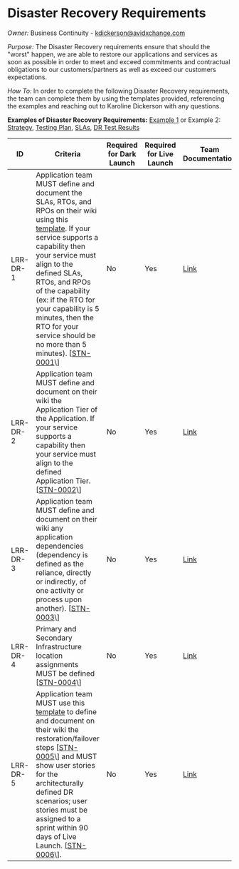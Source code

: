 # Disaster Recovery Requirements[](https://dev.azure.com/avidxchange/technology-references/_wiki/wikis/tech-refs/7993/Launch-Readiness-Review-Checklist?anchor=disaster-recovery-requirements)

_Owner:_ Business Continuity - [kdickerson@avidxchange.com](mailto:kdickerson@avidxchange.com)

_Purpose:_ The Disaster Recovery requirements ensure that should the "worst" happen, we are able to restore our applications and services as soon as possible in order to meet and exceed commitments and contractual obligations to our customers/partners as well as exceed our customers expectations.

_How To:_ In order to complete the following Disaster Recovery requirements, the team can complete them by using the templates provided, referencing the examples and reaching out to Karoline Dickerson with any questions.

**Examples of Disaster Recovery Requirements:** [Example 1](https://dev.azure.com/avidxchange/technology-references/_wiki/wikis/tech-refs/11910/Disaster-Recovery) or Example 2: [Strategy](https://dev.azure.com/avidxchange/Document%20Recognition/_wiki/wikis/PlatformServices-Invoices.wiki/9332/Disaster-Recovery-Strategy), [Testing Plan](https://dev.azure.com/avidxchange/Document%20Recognition/_wiki/wikis/PlatformServices-Invoices.wiki/9330/Disaster-Recovery-Testing-Plan), [SLAs](https://dev.azure.com/avidxchange/Document%20Recognition/_wiki/wikis/PlatformServices-Invoices.wiki/9328/Disaster-Recovery-SLAs), [DR Test Results](https://dev.azure.com/avidxchange/Invoice/_wiki/wikis/Invoice-Management.wiki/26766/3_29_2022-DR-Test-Results)

| ID       | Criteria                                                                                                                                                                                                                                                                                                                                                                                                                                                                                                                                                                                                                                                                                                                                                                                                                                                                                                                                               | Required for Dark Launch | Required for Live Launch | Team Documentation                                                                                                                                        |
| -------- | ------------------------------------------------------------------------------------------------------------------------------------------------------------------------------------------------------------------------------------------------------------------------------------------------------------------------------------------------------------------------------------------------------------------------------------------------------------------------------------------------------------------------------------------------------------------------------------------------------------------------------------------------------------------------------------------------------------------------------------------------------------------------------------------------------------------------------------------------------------------------------------------------------------------------------------------------------ | ------------------------ | ------------------------ | --------------------------------------------------------------------------------------------------------------------------------------------------------- |
| LRR-DR-1 | Application team MUST define and document the SLAs, RTOs, and RPOs on their wiki using this [template](https://dev.azure.com/avidxchange/technology-references/_wiki/wikis/tech-refs/6972/TEMPLATE-Disaster-Recovery-SLAs-for-app-). If your service supports a capability then your service must align to the defined SLAs, RTOs, and RPOs of the capability (ex: if the RTO for your capability is 5 minutes, then the RTO for your service should be no more than 5 minutes). \[[STN-0001](https://dev.azure.com/avidxchange/technology-references/_wiki/wikis/tech-refs/5911/DR-Principles-Standards-and-Guidelines?anchor=**%5Bstn-0001%5D-business-service-level-agreements-must-be-documented.**)\]                                                                                                                                                                                                                                             | No                       | Yes                      | [Link](https://dev.azure.com/avidxchange/User%20Interface%20Center%20of%20Excellence/_wiki/wikis/User-Interface-Center-of-Excellence.wiki/39270/LRR-DR-1) |
| LRR-DR-2 | Application team MUST define and document on their wiki the Application Tier of the Application. If your service supports a capability then your service must align to the defined Application Tier. \[[STN-0002](https://dev.azure.com/avidxchange/technology-references/_wiki/wikis/tech-refs/5911/DR-Principles-Standards-and-Guidelines?anchor=**%5Bstn-0002%5D-application-tier-must-be-identified%2C-documented-which-should-be-used-as-input-into-infrastructure-design.**)\]                                                                                                                                                                                                                                                                                                                                                                                                                                                                   | No                       | Yes                      | [Link](https://dev.azure.com/avidxchange/User%20Interface%20Center%20of%20Excellence/_wiki/wikis/User-Interface-Center-of-Excellence.wiki/39271/LRR-DR-2) |
| LRR-DR-3 | Application team MUST define and document on their wiki any application dependencies (dependency is defined as the reliance, directly or indirectly, of one activity or process upon another). \[[STN-0003](https://dev.azure.com/avidxchange/technology-references/_wiki/wikis/tech-refs/5911/DR-Principles-Standards-and-Guidelines?anchor=**%5Bstn-0003%5D-application-dependencies-must-be-identified-and-documented.**)\]                                                                                                                                                                                                                                                                                                                                                                                                                                                                                                                         | No                       | Yes                      | [Link](https://dev.azure.com/avidxchange/User%20Interface%20Center%20of%20Excellence/_wiki/wikis/User-Interface-Center-of-Excellence.wiki/39272/LRR-DR-3) |
| LRR-DR-4 | Primary and Secondary Infrastructure location assignments MUST be defined \[[STN-0004](https://dev.azure.com/avidxchange/technology-references/_wiki/wikis/tech-refs/5911/DR-Principles-Standards-and-Guidelines?anchor=**%5Bstn-0004%5D-azure-region-assignment-must-be-defined.**)\]                                                                                                                                                                                                                                                                                                                                                                                                                                                                                                                                                                                                                                                                 | No                       | Yes                      | [Link](https://dev.azure.com/avidxchange/User%20Interface%20Center%20of%20Excellence/_wiki/wikis/User-Interface-Center-of-Excellence.wiki/39273/LRR-DR-4) |
| LRR-DR-5 | Application team MUST use this [template](https://dev.azure.com/avidxchange/technology-references/_wiki/wikis/tech-refs/6970/TEMPLATE-Disaster-Recovery-Testing-Plan-for-app-) to define and document on their wiki the restoration/failover steps \[[STN-0005](https://dev.azure.com/avidxchange/technology-references/_wiki/wikis/tech-refs/5911/DR-Principles-Standards-and-Guidelines?anchor=**%5Bstn-0005%5D-each-application-must-have-documented-restoration%2Ffailover-steps-that-meet-the-service-levels-described-above.**)\] and MUST show user stories for the architecturally defined DR scenarios; user stories must be assigned to a sprint within 90 days of Live Launch. \[[STN-0006](https://dev.azure.com/avidxchange/technology-references/_wiki/wikis/tech-refs/5911/DR-Principles-Standards-and-Guidelines?anchor=**%5Bstn-0006%5D-disaster-recovery-plans-must-be-practiced-regularly-and-be-available-for-demonstration.**)\]. | No                       | Yes                      | [Link](https://dev.azure.com/avidxchange/User%20Interface%20Center%20of%20Excellence/_wiki/wikis/User-Interface-Center-of-Excellence.wiki/39274/LRR-DR-5) |
